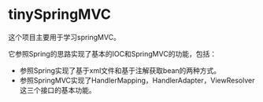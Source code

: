 # tinySpringMVC

这个项目主要用于学习springMVC。

它参照Spring的思路实现了基本的IOC和SpringMVC的功能，包括：

- 参照Spring实现了基于xml文件和基于注解获取bean的两种方式。
- 参照SpringMVC实现了HandlerMapping，HandlerAdapter，ViewResolver这三个接口的基本功能。

